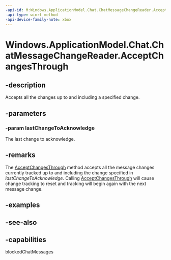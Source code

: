 ```yaml
---
-api-id: M:Windows.ApplicationModel.Chat.ChatMessageChangeReader.AcceptChangesThrough(Windows.ApplicationModel.Chat.ChatMessageChange)
-api-type: winrt method
-api-device-family-note: xbox
---
```


<!-- Method syntax
public void AcceptChangesThrough(Windows.ApplicationModel.Chat.ChatMessageChange lastChangeToAcknowledge)
-->

# Windows.ApplicationModel.Chat.ChatMessageChangeReader.AcceptChangesThrough

## -description
Accepts all the changes up to and including a specified change.

## -parameters
### -param lastChangeToAcknowledge
The last change to acknowledge.

## -remarks
The [AcceptChangesThrough](chatmessagechangereader_acceptchangesthrough.md) method accepts all the message changes currently tracked up to and including the change specified in *lastChangeToAcknowledge*. Calling [AcceptChangesThrough](chatmessagechangereader_acceptchangesthrough.md) will cause change tracking to reset and tracking will begin again with the next message change.

## -examples

## -see-also


## -capabilities
blockedChatMessages